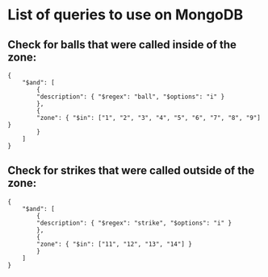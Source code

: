 # List of queries to use on MongoDB

## Check for balls that were called inside of the zone:

    {
        "$and": [
            {
            "description": { "$regex": "ball", "$options": "i" }
            },
            {
            "zone": { "$in": ["1", "2", "3", "4", "5", "6", "7", "8", "9"] }
            }
        ]
    }

## Check for strikes that were called outside of the zone:

    {
        "$and": [
            {
            "description": { "$regex": "strike", "$options": "i" }
            },
            {
            "zone": { "$in": ["11", "12", "13", "14"] }
            }
        ]
    }
